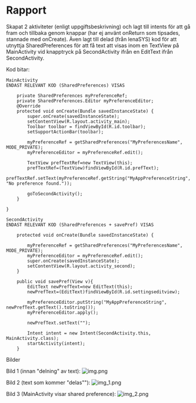 
# Rapport

Skapat 2 aktiviteter (enligt uppgiftsbeskrivning)
och lagt till intents för att gå fram och tillbaka genom knappar 
(har ej använt onReturn som tipsades, stannade med onCreate).
Även lagt till delad (från lenaSYS) kod för att utnyttja SharedPreferences
för att få text att visas inom en TextView på MainActivity 
vid knapptryck på SecondActivity ifrån en EditText ifrån SecondActivity.

Kod bitar:

```
MainActivity
ENDAST RELEVANT KOD (SharedPreferences) VISAS

    private SharedPreferences myPreferenceRef;
    private SharedPreferences.Editor myPreferenceEditor;
    @Override
    protected void onCreate(Bundle savedInstanceState) {
        super.onCreate(savedInstanceState);
        setContentView(R.layout.activity_main);
        Toolbar toolbar = findViewById(R.id.toolbar);
        setSupportActionBar(toolbar);

        myPreferenceRef = getSharedPreferences("MyPreferencesName", MODE_PRIVATE);
        myPreferenceEditor = myPreferenceRef.edit();

        TextView prefTextRef=new TextView(this);
        prefTextRef=(TextView)findViewById(R.id.prefText);
        prefTextRef.setText(myPreferenceRef.getString("MyAppPreferenceString", "No preference found."));

        goToSecondActivity();
    }

}
```

```
SecondActivity
ENDAST RELEVANT KOD (SharedPreferences + savePref) VISAS

    protected void onCreate(Bundle savedInstanceState) {

        myPreferenceRef = getSharedPreferences("MyPreferencesName", MODE_PRIVATE);
        myPreferenceEditor = myPreferenceRef.edit();
        super.onCreate(savedInstanceState);
        setContentView(R.layout.activity_second);
    }
    
    public void savePref(View v){
        EditText newPrefText=new EditText(this);
        newPrefText=(EditText)findViewById(R.id.settingseditview);

        myPreferenceEditor.putString("MyAppPreferenceString", newPrefText.getText().toString());
        myPreferenceEditor.apply();

        newPrefText.setText("");

        Intent intent = new Intent(SecondActivity.this, MainActivity.class);
        startActivity(intent);
    }
```

Bilder

Bild 1 (innan "delning" av text):
![img.png](img.png)

Bild 2 (text som kommer "delas""):
![img_1.png](img_1.png)

Bild 3 (MainActivity visar shared preference):
![img_2.png](img_2.png)